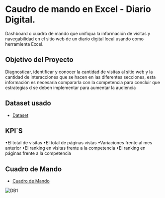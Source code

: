 # Caudro de mando en Excel - Diario Digital. 
Dashboard o cuadro de mando que unifiqua la información de visitas y navegabilidad en el sitio web de un diario digital local usando como herramienta Excel.

## Objetivo del Proyecto
Diagnosticar, identificar y conocer la cantidad de visitas al sitio web y la cantidad de interacciones que se hacen en las diferentes secciones, esta información es necesaria compararla con la competencia para concluir que estrategias d se deben implementar para aumentar la audiencia  

## Dataset usado 
-	<a href ="https://github.com/Eduardoksc/Dashboard---Excel-/blob/main/ProyectoESC1.xlsx">Dataset</a>

## KPI´S

•El total de visitas
•El total de páginas vistas 
•Variaciones frente al mes anterior
•El ranking en visitas frente a la competencia 
•El ranking en páginas frente a la competencia

## Cuadro de Mando 

-	<a href ="https://github.com/Eduardoksc/Dashboard---Excel-/blob/main/DB1.PNG">Cuadro de Mando</a>

![DB1](https://github.com/user-attachments/assets/91e290e7-8d10-45ea-b3d9-f285a9318a27)



